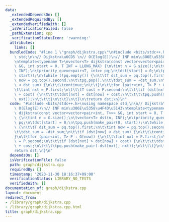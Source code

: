 ```yaml
---
data:
  _extendedDependsOn: []
  _extendedRequiredBy: []
  _extendedVerifiedWith: []
  _isVerificationFailed: false
  _pathExtension: cpp
  _verificationStatusIcon: ':warning:'
  attributes:
    links: []
  bundledCode: "#line 1 \"graph/dijkstra.cpp\"\n#include <bits/stdc++.h>\nusing namespace\
    \ std;\n\n// Dijkstra\u6CD5 \n// O(Elog(E))\n// INF min\u306E\u5358\u4F4D\u5143\
    \ntemplate<typename T>\nvector<T> dijkstra(const vector<vector<pair<int, T>>>\
    \ &G, int start = 0, T INF = LLONG_MAX) {\n\tint n = G.size();\n\tvector<T> dst(n,\
    \ INF);\n\tpriority_queue<pair<T, int>> pq;\n\tdst[start] = 0;\n\tpq.push(make_pair(0,\
    \ start));\n\twhile (!pq.empty()) {\n\t\tT dst_sum = pq.top().first;\n\t\tint\
    \ now = pq.top().second;\n\t\tpq.pop();\n\t\tdst_sum = -dst_sum;\n\t\tif (dst[now]\
    \ < dst_sum) {\n\t\t\tcontinue;\n\t\t}\n\t\tfor (pair<int, T> P : G[now]) {\n\t\
    \t\tint nxt = P.first;\n\t\t\tT cost = P.second;\n\t\t\tif (dst[nxt] > dst[now]\
    \ + cost) {\n\t\t\t\tdst[nxt] = dst[now] + cost;\n\t\t\t\tpq.push(make_pair(-dst[nxt],\
    \ nxt));\n\t\t\t}\n\t\t}\n\t}\n\treturn dst;\n}\n"
  code: "#include <bits/stdc++.h>\nusing namespace std;\n\n// Dijkstra\u6CD5 \n//\
    \ O(Elog(E))\n// INF min\u306E\u5358\u4F4D\u5143\ntemplate<typename T>\nvector<T>\
    \ dijkstra(const vector<vector<pair<int, T>>> &G, int start = 0, T INF = LLONG_MAX)\
    \ {\n\tint n = G.size();\n\tvector<T> dst(n, INF);\n\tpriority_queue<pair<T, int>>\
    \ pq;\n\tdst[start] = 0;\n\tpq.push(make_pair(0, start));\n\twhile (!pq.empty())\
    \ {\n\t\tT dst_sum = pq.top().first;\n\t\tint now = pq.top().second;\n\t\tpq.pop();\n\
    \t\tdst_sum = -dst_sum;\n\t\tif (dst[now] < dst_sum) {\n\t\t\tcontinue;\n\t\t\
    }\n\t\tfor (pair<int, T> P : G[now]) {\n\t\t\tint nxt = P.first;\n\t\t\tT cost\
    \ = P.second;\n\t\t\tif (dst[nxt] > dst[now] + cost) {\n\t\t\t\tdst[nxt] = dst[now]\
    \ + cost;\n\t\t\t\tpq.push(make_pair(-dst[nxt], nxt));\n\t\t\t}\n\t\t}\n\t}\n\t\
    return dst;\n}\n"
  dependsOn: []
  isVerificationFile: false
  path: graph/dijkstra.cpp
  requiredBy: []
  timestamp: '2023-11-30 18:16:37+09:00'
  verificationStatus: LIBRARY_NO_TESTS
  verifiedWith: []
documentation_of: graph/dijkstra.cpp
layout: document
redirect_from:
- /library/graph/dijkstra.cpp
- /library/graph/dijkstra.cpp.html
title: graph/dijkstra.cpp
---
```

